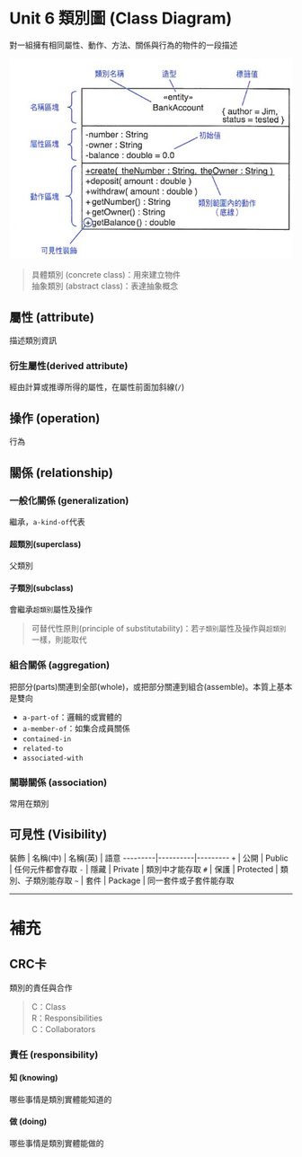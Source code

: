 # Unit 6 類別圖 (Class Diagram)

對一組擁有相同屬性、動作、方法、關係與行為的物件的一段描述

![Object](/images/Class_TopGround.PNG "Object") 

> 具體類別 (concrete class)：用來建立物件 <br>
> 抽象類別 (abstract class)：表達抽象概念

## 屬性 (attribute)

描述類別資訊

### 衍生屬性(derived attribute)

經由計算或推導所得的屬性，在屬性前面加斜線(`/`)

## 操作 (operation)

行為

## 關係 (relationship)

### 一般化關係 (generalization)

繼承，`a-kind-of`代表

#### 超類別(superclass) 

父類別

#### 子類別(subclass)

會繼承`超類別`屬性及操作

> 可替代性原則(principle of substitutability)：若`子類別`屬性及操作與`超類別`一樣，則能取代

### 組合關係 (aggregation)

把部分(parts)關連到全部(whole)，或把部分關連到組合(assemble)。本質上基本是雙向

* `a-part-of`：邏輯的或實體的
* `a-member-of`：如集合成員關係
* `contained-in`
* `related-to`
* `associated-with`

### 關聯關係 (association)

常用在類別

## 可見性 (Visibility)

裝飾 | 名稱(中) | 名稱(英) | 語意
---------|----------|---------
 `+` | 公開 | Public | 任何元件都會存取
 `-` | 隱藏 | Private | 類別中才能存取
 `#` | 保護 | Protected | 類別、子類別能存取
 `~` | 套件 | Package | 同一套件或子套件能存取

 -------

 # 補充

 ## CRC卡

 類別的責任與合作

 > C：Class <br>
 > R：Responsibilities <br>
 > C：Collaborators
  

 ### 責任 (responsibility)

 #### 知 (knowing)

哪些事情是類別實體能知道的

 #### 做 (doing)

 哪些事情是類別實體能做的